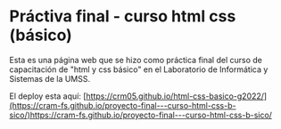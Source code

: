 # Práctiva final - curso html css (básico)

Esta es una página web que se hizo como práctica final del curso de capacitación de "html y css básico" en el Laboratorio de Informática y Sistemas de la UMSS.

El deploy esta aquí: [https://crm05.github.io/html-css-basico-g2022/](https://cram-fs.github.io/proyecto-final---curso-html-css-b-sico/)https://cram-fs.github.io/proyecto-final---curso-html-css-b-sico/

